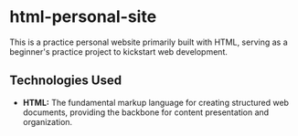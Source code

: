 # html-personal-site
This is a practice personal website primarily built with HTML, serving as a beginner's practice project to kickstart web development.

## Technologies Used
- **HTML:** The fundamental markup language for creating structured web documents, providing the backbone for content presentation and organization.
